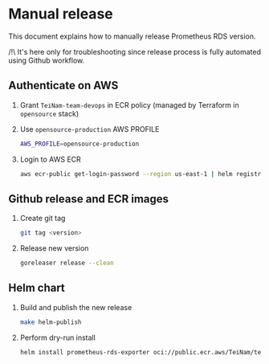 # Manual release

This document explains how to manually release Prometheus RDS version.

/!\ It's here only for troubleshooting since release process is fully automated using Github workflow.

## Authenticate on AWS

1. Grant `TeiNam-team-devops` in ECR policy (managed by Terraform in `opensource` stack)

1. Use `opensource-production` AWS PROFILE

    ```bash
    AWS_PROFILE=opensource-production
    ```

1. Login to AWS ECR

    ```bash
    aws ecr-public get-login-password --region us-east-1 | helm registry login --username AWS --password-stdin public.ecr.aws
    ```

## Github release and ECR images

1. Create git tag

    ```bash
    git tag <version>
    ```

1. Release new version

    ```bash
    goreleaser release --clean
    ```

## Helm chart

1. Build and publish the new release

    ```bash
    make helm-publish
    ```

1. Perform dry-run install

    ```bash
    helm install prometheus-rds-exporter oci://public.ecr.aws/TeiNam/test1-chart --dry-run
    ```
